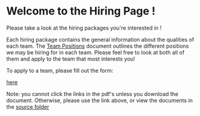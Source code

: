 # Welcome to the Hiring Page !

Please take a look at the hiring packages you're interested in !

Each hiring package contains the general information about the qualities of
each team. The [Team Positions](./TeamPositions.pdf) document outlines the
different positions we may be hiring for in each team. Please feel free to look
at both all of them and apply to the team that most interests you!

To apply to a team, please fill out the form:

[here](https://forms.gle/LfQKixPRW93b4rNT6)

Note: you cannot click the links in the pdf's unless you download the document. Otherwise, please use the link above, or view the documents in the [source folder](./source/)

